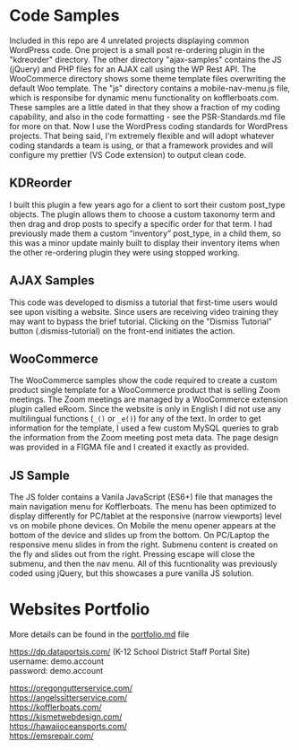 # Code Samples

Included in this repo are 4 unrelated projects displaying common WordPress code. One project is a small post re-ordering plugin in the "kdreorder" directory. The other directory "ajax-samples" contains the JS (jQuery) and PHP files for an AJAX call using the WP Rest API. The WooCommerce directory shows some theme template files overwriting the default Woo template. The "js" directory contains a mobile-nav-menu.js file, which is responsibe for dynamic menu functionality on kofflerboats.com. These samples are a little dated in that they show a fraction of my coding capability, and also in the code formatting - see the PSR-Standards.md file for more on that. Now I use the WordPress coding standards for WordPress projects. That being said, I'm extremely flexible and will adopt whatever coding standards a team is using, or that a framework provides and will configure my prettier (VS Code extension) to output clean code. 

## KDReorder

I built this plugin a few years ago for a client to sort their custom post_type objects. The plugin allows them to choose a custom taxonomy term and then drag and drop posts to specify a specific order for that term. I had previously made them a custom “inventory” post_type, in a child them, so this was a minor update mainly built to display their inventory items when the other re-ordering plugin they were using stopped working.

## AJAX Samples

This code was developed to dismiss a tutorial that first-time users would see upon visiting a website. Since users are receiving video training they may want to bypass the brief tutorial. Clicking on the "Dismiss Tutorial" button (.dismiss-tutorial) on the front-end initiates the action.

## WooCommerce

The WooCommerce samples show the code required to create a custom product single template for a WooCommerce product that is selling Zoom meetings. The Zoom meetings are managed by a WooCommerce extension plugin called eRoom. Since the website is only in English I did not use any multilingual functions (`_()` or `_e()`) for any of the text. In order to get information for the template, I used a few custom MySQL queries to grab the information from the Zoom meeting post meta data. The page design was provided in a FIGMA file and I created it exactly as provided. 

## JS Sample

The JS folder contains a Vanila JavaScript (ES6+) file that manages the main navigation menu for Kofflerboats. The menu has been optimized to display differently for PC/tablet at the responsive (narrow viewports) level vs on mobile phone devices. On Mobile the menu opener appears at the bottom of the device and slides up from the bottom. On PC/Laptop the responsive menu slides in from the right. Submenu content is created on the fly and slides out from the right. Pressing escape will close the submenu, and then the nav menu. All of this fucntionality was previously coded using jQuery, but this showcases a pure vanilla JS solution.

# Websites Portfolio

More details can be found in the [portfolio.md](https://github.com/bcpeterson7/project-samples/blob/main/portfolio.md) file

https://dp.dataportsis.com/  (K-12 School District Staff Portal Site)  
username: demo.account  
password: demo.account  

https://oregongutterservice.com/  
https://angelssitterservice.com/  
https://kofflerboats.com/  
https://kismetwebdesign.com/  
https://hawaiioceansports.com/  
https://emsrepair.com/  
